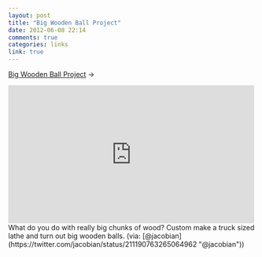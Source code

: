 ```yaml
---
layout: post
title: "Big Wooden Ball Project"
date: 2012-06-08 22:14
comments: true
categories: links
link: true
---
```

[Big Wooden Ball Project](https://vimeo.com/41892788 "Big Wooden Ball Project") &rarr;  
<iframe src="http://player.vimeo.com/video/41892788" width="500" height="281" frameborder="0" webkitAllowFullScreen mozallowfullscreen allowFullScreen></iframe>  
What do you do with really big chunks of wood? Custom make a truck sized lathe and turn out big wooden balls.  
(via: [@jacobian](https://twitter.com/jacobian/status/211190763265064962 "@jacobian"))